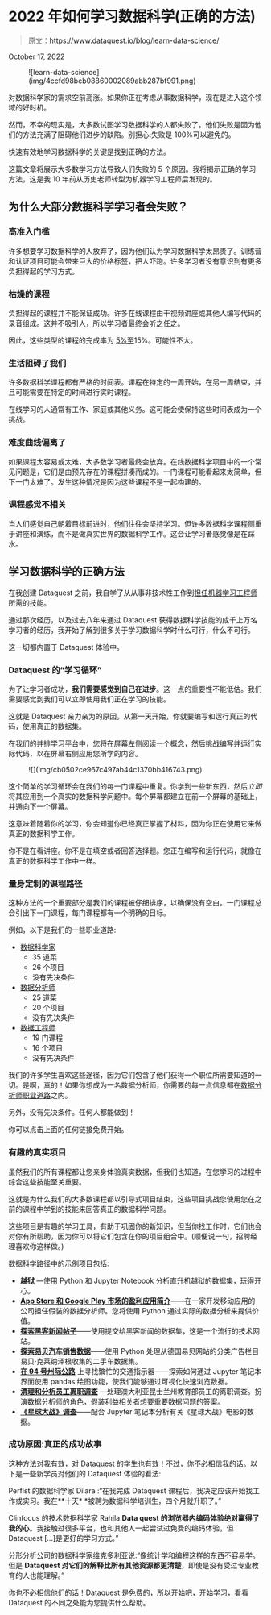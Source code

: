 # 2022 年如何学习数据科学(正确的方法)

> 原文：<https://www.dataquest.io/blog/learn-data-science/>

October 17, 2022

<figure class="wp-block-image">![learn-data-science](img/4ccfd98bcb08860002089abb287bf991.png)</figure>

对数据科学家的需求空前高涨。如果你正在考虑从事数据科学，现在是进入这个领域的好时机。

然而，不幸的现实是，大多数试图学习数据科学的人都失败了。他们失败是因为他们的方法充满了阻碍他们进步的缺陷。别担心:失败是 100%可以避免的。

快速有效地学习数据科学的关键是找到正确的方法。

这篇文章将展示大多数学习方法导致人们失败的 5 个原因。我将揭示正确的学习方法，这是我 10 年前从历史老师转型为机器学习工程师后发现的。

## 为什么大部分数据科学学习者会失败？

### 高准入门槛

许多想要学习数据科学的人放弃了，因为他们认为学习数据科学太昂贵了。训练营和认证项目可能会带来巨大的价格标签，把人吓跑。许多学习者没有意识到有更多负担得起的学习方式。

### 枯燥的课程

负担得起的课程并不能保证成功。许多在线课程由干视频讲座或其他人编写代码的录音组成。这并不吸引人，所以学习者最终会听之任之。

因此，这些类型的课程的完成率为 [5%至](http://www.katyjordan.com/MOOCproject.html)15%。可能性不大。

### 生活阻碍了我们

许多数据科学课程都有严格的时间表。课程在特定的一周开始，在另一周结束，并且可能需要在特定的时间进行实时课程。

在线学习的人通常有工作、家庭或其他义务。这可能会使保持这些时间表成为一个挑战。

### 难度曲线偏离了

如果课程太容易或太难，大多数学习者最终会放弃。在线数据科学项目中的一个常见问题是，它们是由预先存在的课程拼凑而成的。一门课程可能看起来太简单，但下一门太难了。发生这种情况是因为这些课程不是一起构建的。

### 课程感觉不相关

当人们感觉自己朝着目标前进时，他们往往会坚持学习。但许多数据科学课程侧重于讲座和演练，而不是做真实世界的数据科学工作。这会让学习者感觉像是在踩水。

## 学习数据科学的正确方法

在我创建 Dataquest 之前，我自学了从从事非技术性工作到[担任机器学习工程师](https://www.dataquest.io/blog/i-barely-graduated-college/)所需的技能。

通过那次经历，以及过去八年来通过 Dataquest 获得数据科学技能的成千上万名学习者的经历，我开始了解到很多关于学习数据科学时什么可行，什么不可行。

这一切都内置于 Dataquest 体验中。

### Dataquest 的“学习循环”

为了让学习者成功，**我们需要感觉到自己在进步**。这一点的重要性不能低估。我们需要感觉到我们可以立即使用我们正在学习的技能。

这就是 Dataquest 亲力亲为的原因。从第一天开始，你就要编写和运行真正的代码，使用真正的数据集。

在我们的并排学习平台中，您将在屏幕左侧阅读一个概念，然后挑战编写并运行实际代码，以在屏幕右侧应用您所学的内容。

<figure class="wp-block-image">![](img/cb0502ce967c497ab44c1370bb416743.png)</figure>

这个简单的学习循环会在我们的每一门课程中重复。你学到一些新东西，然后*立即*将其应用到一个真实的数据科学问题中。每个屏幕都建立在前一个屏幕的基础上，并通向下一个屏幕。

这意味着随着你的学习，你会知道你已经真正掌握了材料，因为你正在使用它来做真正的数据科学工作。

你不是在看讲座。你不是在填空或者回答选择题。您正在编写和运行代码，就像在真正的数据科学工作中一样。

### 量身定制的课程路径

这种方法的一个重要部分是我们的课程被仔细排序，以确保没有空白。一门课程总会引出下一门课程，每门课程都有一个明确的目标。

例如，以下是我们的一些职业道路:

*   [数据科学家](https://www.dataquest.io/path/data-scientist/)
    *   35 道菜
    *   26 个项目
    *   没有先决条件
*   [数据分析师](https://www.dataquest.io/path/data-analyst/)
    *   25 道菜
    *   20 个项目
    *   没有先决条件
*   [数据工程师](https://www.dataquest.io/path/data-engineering/)
    *   19 门课程
    *   16 个项目
    *   没有先决条件

我们的许多学生喜欢这些途径，因为它们包含了他们获得一个职位所需要知道的一切。是啊，真的！如果你想成为一名数据分析师，你需要的每一点信息都在[数据分析师职业道路](https://www.dataquest.io/path/data-analyst/)之内。

另外，没有先决条件。任何人都能做到！

你可以点击上面的任何链接免费开始。

### 有趣的真实项目

虽然我们的所有课程都让您亲身体验真实数据，但我们也知道，在您学习的过程中综合这些技能至关重要。

这就是为什么我们的大多数课程都以引导式项目结束，这些项目挑战您使用您在之前的课程中学到的技能来回答真正的数据科学问题。

这些项目是有趣的学习工具，有助于巩固你的新知识，但当你找工作时，它们也会对你有所帮助，因为你可以将它们包含在你的项目组合中。(顺便说一句，招聘经理喜欢你这样做。)

数据科学路径中的示例项目包括:

*   [**越狱**](https://www.dataquest.io/course/for-loops-and-conditional-statements-in-python/) —使用 Python 和 Jupyter Notebook 分析直升机越狱的数据集，玩得开心。
*   [**App Store 和 Google Play 市场的盈利应用简介**](https://www.dataquest.io/course/python-functions-and-jupyter-notebook/)——在一家开发移动应用的公司担任假装的数据分析师。您将使用 Python 通过实际的数据分析来提供价值。
*   [**探索黑客新闻帖子**](https://www.dataquest.io/course/python-for-data-science-intermediate/)——使用提交给黑客新闻的数据集，这是一个流行的技术网站。
*   [**探索易贝汽车销售数据**](https://www.dataquest.io/course/pandas-fundamentals/)——使用 Python 处理从德国易贝网站的分类广告栏目易贝·克莱纳泽根收集的二手车数据集。
*   [**在 94 号州际公路**](https://www.dataquest.io/course/exploratory-data-visualization/) 上寻找繁忙的交通指示器——探索如何通过 Jupyter 笔记本界面使用 pandas 绘图功能，使我们能够通过可视化快速浏览数据。
*   [**清理和分析员工离职调查**](https://www.dataquest.io/course/python-datacleaning/) —处理澳大利亚昆士兰州教育部员工的离职调查。扮演数据分析师的角色，假装利益相关者想要重要数据问题的答案。
*   [**《星球大战》调查**](https://www.dataquest.io/course/data-exploration/)——配合 Jupyter 笔记本分析有关《星球大战》电影的数据。

### 成功原因:真正的成功故事

这种方法对我有效，对 Dataquest 的学生也有效！不过，你不必相信我的话。以下是一些新学员对他们的 Dataquest 体验的看法:

Perfist 的数据科学家 Dilara :“在我完成 Dataquest 课程后，我决定应该开始找工作或实习。我在**十天* *被聘为数据科学培训生，四个月就升职了。”

Clinfocus 的技术数据科学家 Rahila:**Data quest 的浏览器内编码体验绝对赢得了我的心**。我接触过很多平台，也和其他人一起尝试过免费的编码体验，但 Dataquest […]是更好的学习方式。”

分形分析公司的数据科学家维克多利亚说:“像统计学和编程这样的东西不容易学。但是 **Dataquest 对它们的解释比所有其他资源都更清楚**，即使是没有受过专业教育的人也能理解。”

你也不必相信他们的话！Dataquest 是免费的，所以开始吧，开始学习，看看 Dataquest 的不同之处能为您提供什么帮助。